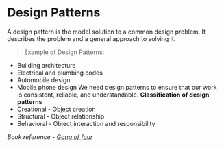 # Design Patterns
A design pattern is the model solution to a common design problem. It describes the problem and a general approach to solving it.
> Example of Design Patterns:
- Building architecture
- Electrical and plumbing codes
- Automobile design
- Mobile phone design
We need design patterns to ensure that our work is consistent, reliable, and understandable.
**Classification of design patterns**
- Creational - Object creation
- Structural - Object relationship
- Behavioral - Object interaction and responsibility
 
*Book reference - [Gang of four](https://python-patterns.guide/gang-of-four/)*